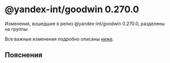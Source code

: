 # @yandex-int/goodwin 0.270.0

<!-- ЧЕЛОВЕЧЕСКОЕ ВСТУПЛЕНИЕ -->

Изменения, вошедшие в релиз @yandex-int/goodwin 0.270.0, разделены на группы:

Все важные изменения подробно описаны [ниже](#Пояснения).

## Пояснения

